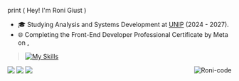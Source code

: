 print ( Hey! I'm Roni Giust )

- 🎓 Studying Analysis and Systems Development at <a href="https://www.unip.br/" target="_blank" rel="nofollow">UNIP</a> (2024 - 2027).
- 🌐 Completing the Front-End Developer Professional Certificate by Meta on <a href="https://www.coursera.org/" target="_blank" rel="nofollow">.


>[![My Skills](https://skillicons.dev/icons?i=py,js,bootstrap,c,cs,html,css,vscode)](https://skillicons.dev)


<div> 
  
  <a href="https://www.linkedin.com/in/rmgiust" target="_blank"><img src="https://img.shields.io/badge/-LinkedIn-%230077B5?style=for-the-badge&logo=linkedin&logoColor=white" target="_blank"></a> 
  <a href = "mailto:rmgiust@outlook.com"><img src="https://img.shields.io/badge/Microsoft_Outlook-0078D4?style=for-the-badge&logo=microsoft-outlook&logoColor=white" target="_blank"></a>
  <a href="https://instagram.com/rmgiust" target="_blank"><img src="https://img.shields.io/badge/-Instagram-%23E4405F?style=for-the-badge&logo=instagram&logoColor=white" target="_blank"></a>
  <img align="right" alt="Roni-code" src="https://cdn.discordapp.com/attachments/1331709169044164628/1344064602027196526/giphy_1.gif?ex=67bf8d34&is=67be3bb4&hm=1ff98aaaf4a7d6bef5b15069ae6b25f196f3c270ddae5077ace4f78a29ed044d&">
  
</div>
